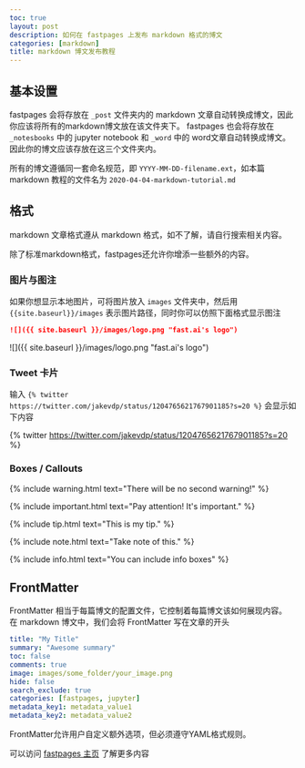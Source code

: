 ```yaml
---
toc: true
layout: post
description: 如何在 fastpages 上发布 markdown 格式的博文
categories: [markdown]
title: markdown 博文发布教程
---
```


## 基本设置
fastpages 会将存放在 `_post` 文件夹内的 markdown 文章自动转换成博文，因此你应该将所有的markdown博文放在该文件夹下。
fastpages 也会将存放在 `_notesbooks` 中的 jupyter notebook 和 `_word` 中的 word文章自动转换成博文。因此你的博文应该存放在这三个文件夹内。

所有的博文遵循同一套命名规范，即 `YYYY-MM-DD-filename.ext`，如本篇 markdown 教程的文件名为 `2020-04-04-markdown-tutorial.md`

## 格式
markdown 文章格式遵从 markdown 格式，如不了解，请自行搜索相关内容。

除了标准markdown格式，fastpages还允许你增添一些额外的内容。

### 图片与图注
如果你想显示本地图片，可将图片放入 `images` 文件夹中，然后用 `{{site.baseurl}}/images` 表示图片路径，同时你可以仿照下面格式显示图注
```markdown
![]({{ site.baseurl }}/images/logo.png "fast.ai's logo")
```
![]({{ site.baseurl }}/images/logo.png "fast.ai's logo")

### Tweet 卡片

输入 `{% twitter https://twitter.com/jakevdp/status/1204765621767901185?s=20 %}` 会显示如下内容


{% twitter https://twitter.com/jakevdp/status/1204765621767901185?s=20 %}


### Boxes / Callouts

{% include warning.html text="There will be no second warning!" %}

{% include important.html text="Pay attention! It's important." %}

{% include tip.html text="This is my tip." %}

{% include note.html text="Take note of this." %}

{% include info.html text="You can include info boxes" %}

## FrontMatter
FrontMatter 相当于每篇博文的配置文件，它控制着每篇博文该如何展现内容。
在 markdown 博文中，我们会将 FrontMatter 写在文章的开头
```yaml
title: "My Title"
summary: "Awesome summary"
toc: false
comments: true
image: images/some_folder/your_image.png
hide: false
search_exclude: true
categories: [fastpages, jupyter]
metadata_key1: metadata_value1
metadata_key2: metadata_value2
```
FrontMatter允许用户自定义额外选项，但必须遵守YAML格式规则。

可以访问 [fastpages 主页](fastpages.fast.ai) 了解更多内容